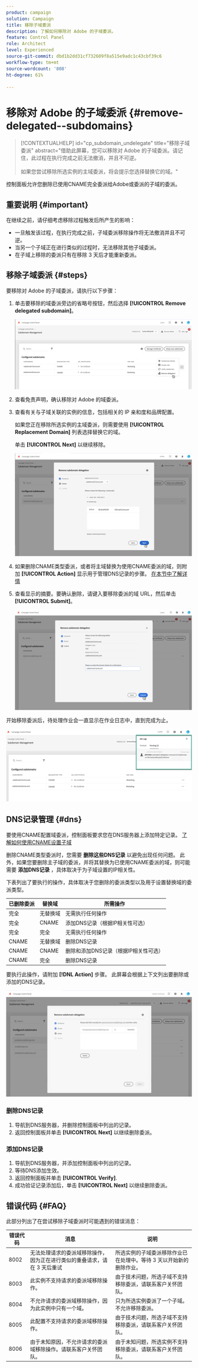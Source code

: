 ```yaml
---
product: campaign
solution: Campaign
title: 移除子域委派
description: 了解如何移除对 Adobe 的子域委派。
feature: Control Panel
role: Architect
level: Experienced
source-git-commit: dbd1b2dd31cf732609f8a515e9adc1c43cbf39c6
workflow-type: tm+mt
source-wordcount: '808'
ht-degree: 61%

---
```


# 移除对 Adobe 的子域委派 {#remove-delegated--subdomains}

>[!CONTEXTUALHELP]
>id="cp_subdomain_undelegate"
>title="移除子域委派"
>abstract="借助此屏幕，您可以移除对 Adobe 的子域委派。请记住，此过程在执行完成之前无法撤消，并且不可逆。<br><br>如果您尝试移除所选实例的主域委派，将会提示您选择替换它的域。"

控制面板允许您删除已使用CNAME完全委派给Adobe或委派的子域的委派。

## 重要说明 {#important}

在继续之前，请仔细考虑移除过程触发后所产生的影响：

* 一旦触发该过程，在执行完成之前，子域委派移除操作将无法撤消并且不可逆。
* 当另一个子域正在进行类似的过程时，无法移除其他子域委派。
* 在子域上移除的委派只有在移除 3 天后才能重新委派。

## 移除子域委派 {#steps}

要移除对 Adobe 的子域委派，请执行以下步骤：

1. 单击要移除的域委派旁边的省略号按钮，然后选择 **[!UICONTROL Remove delegated subdomain]**。

   ![](assets/undelegate-subdomain.png)

1. 查看免责声明，确认移除对 Adobe 的域委派。

1. 查看有关与子域关联的实例的信息，包括相关的 IP 亲和度和品牌配置。

   如果您正在移除所选实例的主域委派，则需要使用 **[!UICONTROL Replacement Domain]** 列表选择替换它的域。

   单击 **[!UICONTROL Next]** 以继续移除。

   ![](assets/undelegate-subdomain-details.png)

1. 如果删除CNAME类型委派，或者将主域替换为使用CNAME委派的域，则附加 **[!UICONTROL Action]** 显示用于管理DNS记录的步骤。 [在本节中了解详情](#dns)

1. 查看显示的摘要。要确认删除，请键入要移除委派的域 URL，然后单击 **[!UICONTROL Submit]**。

   ![](assets/undelegate-submit.png)

开始移除委派后，待处理作业会一直显示在作业日志中，直到完成为止。

![](assets/undelegate-job.png)

## DNS记录管理 {#dns}

要使用CNAME配置域委派，控制面板要求您在DNS服务器上添加特定记录。 [了解如何使用CNAME设置子域](setting-up-new-subdomain.md#use-cnames)

删除CNAME类型委派时，您需要 **删除这些DNS记录** 以避免出现任何问题。 此外，如果您要删除主子域的委派，并将其替换为已使用CNAME委派的域，则可能需要 **添加DNS记录** ，具体取决于为子域设置的IP相关性。

下表列出了要执行的操作，具体取决于您删除的委派类型以及用于设置替换域的委派类型。

| 已删除委派 | 替换域 | 所需操作 |
|  ---  |  ---  |  ---  |
| 完全 | 无替换域 | 无需执行任何操作 |
| 完全 | CNAME | 添加DNS记录（根据IP相关性可选） |
| 完全 | 完全 | 无需执行任何操作 |
| CNAME | 无替换域 | 删除DNS记录 |
| CNAME | CNAME | 删除和添加DNS记录（根据IP相关性可选） |
| CNAME | 完全 | 删除DNS记录 |

要执行此操作，请附加 **[!DNL Action]** 步骤。 此屏幕会根据上下文列出要删除或添加的DNS记录。

![](assets/action-step.png)

### 删除DNS记录

1. 导航到DNS服务器，并删除控制面板中列出的记录。
1. 返回控制面板并单击 **[!UICONTROL Next]** 以继续删除委派。

### 添加DNS记录

1. 导航到DNS服务器，并添加控制面板中列出的记录。
1. 等待DNS添加生效。
1. 返回控制面板并单击 **[!UICONTROL Verify]**.
1. 成功验证记录添加后，单击 **[!UICONTROL Next]** 以继续删除委派。

## 错误代码 {#FAQ}

此部分列出了在尝试移除子域委派时可能遇到的错误消息：

| 错误代码 | 消息 | 说明 |
|  ---  |  ---  |  ---  |
| 8002 | 无法处理请求的委派域移除操作，因为正在进行类似的重叠请求，请在 3 天后重试 | 所选实例的子域委派移除作业已在处理中。等待 3 天以开始新的删除作业。 |
| 8003 | 此实例不支持请求的委派域移除操作。 | 由于技术问题，所选子域不支持移除委派，请联系客户关怀团队。 |
| 8004 | 不允许请求的委派域移除操作，因为此实例中只有一个域。 | 只为所选实例委派了一个子域。不允许移除委派。 |
| 8005 | 此配置不支持请求的委派域移除操作。 | 由于技术问题，所选子域不支持移除委派，请联系客户关怀团队。 |
| 8006 | 由于未知原因，不允许请求的委派域移除操作。请联系客户关怀团队。 | 由于未知问题，所选实例不支持移除委派，请联系客户关怀团队。 |
